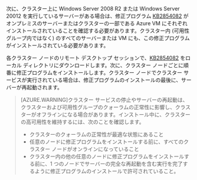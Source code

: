 次に、クラスター上に Windows Server 2008 R2 または Windows Server 20012 を実行しているサーバーがある場合は、修正プログラム [KB2854082](http://support.microsoft.com/kb/2854082) がオンプレミスのサーバーまたはクラスターの一部である Azure VM にそれぞれインストールされていることを確認する必要があります。クラスター内 (可用性グループ内ではなく) のすべてのサーバーまたは VM にも、この修正プログラムがインストールされている必要があります。

各クラスター ノードのリモート デスクトップ セッションで、[KB2854082](http://support.microsoft.com/kb/2854082) をローカル ディレクトリにダウンロードします。次に、クラスター ノードごとに順番に修正プログラムをインストールします。クラスター ノードでクラスター サービスが実行されている場合は、修正プログラムのインストールの最後に、サーバーが再起動されます。

>[AZURE.WARNING]クラスター サービスの停止やサーバーの再起動は、クラスターおよび可用性グループのクォーラムの正常性に影響し、クラスターがオフラインになる場合があります。インストール中に、クラスターの高可用性を維持するには、次のことを確認します。
>
> - クラスターのクォーラムの正常性が最適な状態にあること 
> - 任意のノードに修正プログラムをインストールする前に、すべてのクラスター ノードがオンラインになっていること
> - クラスター内の他の任意のノードに修正プログラムをインストールする前に、1 つのノードでサーバーの完全な再起動を含む実行を完了するように修正プログラムのインストールで許可されていること。

<!---HONumber=Oct15_HO3-->